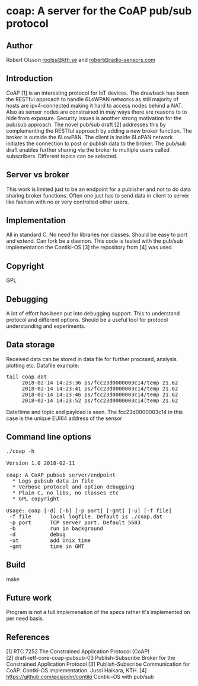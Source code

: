 coap: A server for the CoAP pub/sub protocol
============================================

Author
-------
Robert Olsson <roolss@kth.se> and <robert@radio-sensors.com>

Introduction
------------
CoAP [1] is an interesting protocol for IoT devices. The drawback has
been the RESTful approach to handle 6LoWPAN networks as still 
majority of hosts are ipv4-connected making it hard to access
nodes behind a NAT. Also as sensor nodes are constrained in may
ways there are reasons to to hide from exposure. Security 
issues is another strong motivation for the pub/sub approach.
The novel pub/sub draft [2] addresses this by complementing the RESTful
approach by adding a new broker function. The broker is outside the 
6LowPAN. The client is inside 6LoPAN network initiates the connection 
to post or publish data to the broker. The pub/sub draft enables further 
sharing via the broker to multiple users called subscribers. Different 
topics can be selected.

Server vs broker
----------------

This work is limited just to be an endpoint for a publisher and not to 
do data sharing broker functions. Often one just has to send data in 
client to server like fashion with no or very controlled other users. 

Implementation
--------------
All in standard C. No need for libraries nor classes. Should be easy 
to port and extend. Can fork be a daemon. This code is tested with 
the pub/sub implementation the Contiki-OS [3] the repository from [4] 
was used. 
 
Copyright
---------
GPL

Debugging
---------
A lot of effort has been put into debugging support. This to understand 
protocol and different options. Should be a useful tool for protocol 
understanding and experiments.

Data storage
------------
Received data can be stored in data file for further procssed, analysis 
plotting etc. Datafile example:

<pre>
tail coap.dat 
     2018-02-14 14:23:36 ps/fcc23d0000003c14/temp 21.62
     2018-02-14 14:23:41 ps/fcc23d0000003c14/temp 21.62
     2018-02-14 14:23:46 ps/fcc23d0000003c14/temp 21.62
     2018-02-14 14:23:52 ps/fcc23d0000003c14(temp 21.62
</pre>

Date/time and topic and payload is seen. The fcc23d0000003c14
in this case is the unique EUI64 address of the sensor

Command line options
--------------------
<pre>
./coap -h 

Version 1.0 2018-02-11

coap: A CoAP pubsub server/endpoint
  * Logs pubsub data in file
  * Verbose protocol and option debugging
  * Plain C, no libs, no classes etc
  * GPL copyright

Usage: coap [-d] [-b] [-p port] [-gmt] [-u] [-f file]
 -f file      local logfile. Default is ./coap.dat
 -p port      TCP server port. Default 5683
 -b           run in background
 -d           debug
 -ut          add Unix time
 -gmt         time in GMT
</pre>


Build
-----
make 


Future work
-----------
Program is not a full implemenation of the specs rather it's implemented on per need basis. 


References
----------
[1] RTC 7252  The Constrained Application Protocol (CoAP)  
[2] draft-ietf-core-coap-pubsub-03 Publish-Subscribe Broker for the Constrained Application Protocol
[3] Publish-Subscribe Communication for CoAP. Contki-OS implementation. Jussi Haikara, KTH.
[4] https://github.com/posjodin/contiki Contiki-OS with pub/sub  